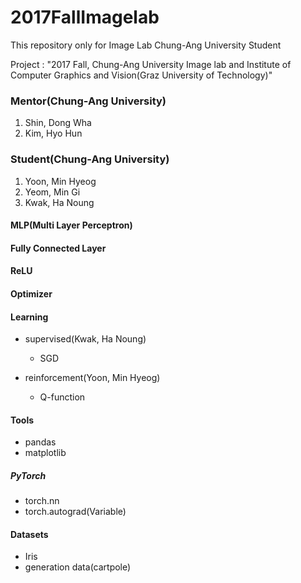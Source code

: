 # 2017FallImagelab
This repository only for Image Lab Chung-Ang University Student

Project : "2017 Fall, Chung-Ang University Image lab and Institute of Computer Graphics and Vision(Graz University of Technology)"

### Mentor(Chung-Ang University)
1. Shin, Dong Wha
2. Kim, Hyo Hun

### Student(Chung-Ang University)
1. Yoon, Min Hyeog
2. Yeom, Min Gi
3. Kwak, Ha Noung

#### MLP(Multi Layer Perceptron)

#### Fully Connected Layer

#### ReLU

#### Optimizer

#### Learning
- supervised(Kwak, Ha Noung)
  - SGD

- reinforcement(Yoon, Min Hyeog)
  - Q-function

#### Tools
- pandas
- matplotlib

##### PyTorch
- torch.nn
- torch.autograd(Variable)

#### Datasets
- Iris
- generation data(cartpole)
